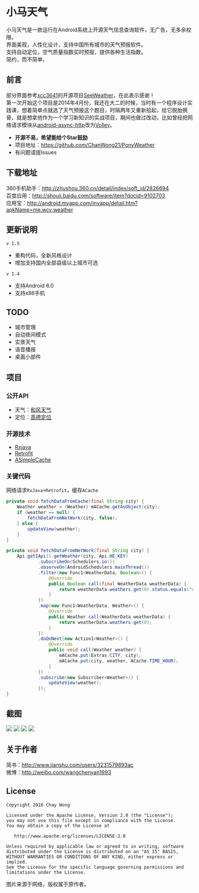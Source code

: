 # 小马天气
小马天气是一款运行在Android系统上开源天气信息查询软件，无广告，无多余权限。<br>
界面美观，人性化设计，支持中国所有城市的天气预报软件。<br>
支持自动定位，空气质量指数实时预报，提供各种生活指数。<br>
简约，而不简单。

## 前言
部分界面参考[xcc3641](https://github.com/xcc3641)的开源项目[SeeWeather](https://github.com/xcc3641/SeeWeather)，在此表示感谢！<br>
第一次开始这个项目是2014年4月份，我还在大二的时候，当时有一个程序设计实践课，想着简单点就选了天气预报这个题目，时隔两年又重新拾起，给它脱胎换骨，就是想拿他作为一个学习新知识的实战项目，期间也做过改动，比如曾经把网络请求模块从[android-async-http](https://github.com/loopj/android-async-http)改为[Volley](https://android.googlesource.com/platform/frameworks/volley)。

* **开源不易，希望能给个Star鼓励** 
* 项目地址：https://github.com/ChanWong21/PonyWeather
* 有问题请提Issues

## 下载地址
360手机助手：http://zhushou.360.cn/detail/index/soft_id/2826694<br>
百度应用：http://shouji.baidu.com/software/item?docid=9102703<br>
应用宝：http://android.myapp.com/myapp/detail.htm?apkName=me.wcy.weather

## 更新说明
`v 1.5`
* 重构代码，全新风格设计
* 增加支持国内全部县级以上城市可选

`v 1.4`
* 支持Android 6.0
* 支持x86手机

## TODO
* 城市管理
* 自动夜间模式
* 实景天气
* 语音播报
* 桌面小部件

## 项目
### 公开API
* 天气：[和风天气](http://www.heweather.com/)
* 定位：[高德定位](http://lbs.amap.com/api/android-location-sdk/)

### 开源技术
* [Rxjava](https://github.com/ReactiveX/RxJava)
* [Retrofit](https://github.com/square/retrofit)
* [ASimpleCache](https://github.com/yangfuhai/ASimpleCache)

### 关键代码
网络请求`RxJava+Retrofit`，缓存`ACache`
```java
private void fetchDataFromCache(final String city) {
    Weather weather = (Weather) mACache.getAsObject(city);
    if (weather == null) {
        fetchDataFromNetWork(city, false);
    } else {
        updateView(weather);
    }
}

private void fetchDataFromNetWork(final String city) {
    Api.getIApi().getWeather(city, Api.HE_KEY)
            .subscribeOn(Schedulers.io())
            .observeOn(AndroidSchedulers.mainThread())
            .filter(new Func1<WeatherData, Boolean>() {
                @Override
                public Boolean call(final WeatherData weatherData) {
                    return weatherData.weathers.get(0).status.equals("ok");
                }
            })
            .map(new Func1<WeatherData, Weather>() {
                @Override
                public Weather call(WeatherData weatherData) {
                    return weatherData.weathers.get(0);
                }
            })
            .doOnNext(new Action1<Weather>() {
                @Override
                public void call(Weather weather) {
                    mACache.put(Extras.CITY, city);
                    mACache.put(city, weather, ACache.TIME_HOUR);
                }
            })
            .subscribe(new Subscriber<Weather>() {
                updateView(weather);
            });
}
```

## 截图
![](https://raw.githubusercontent.com/ChanWong21/PonyWeather/master/art/screenshot_01.jpg)
![](https://raw.githubusercontent.com/ChanWong21/PonyWeather/master/art/screenshot_02.jpg)
![](https://raw.githubusercontent.com/ChanWong21/PonyWeather/master/art/screenshot_03.jpg)
![](https://raw.githubusercontent.com/ChanWong21/PonyWeather/master/art/screenshot_04.jpg)

## 关于作者
简书：http://www.jianshu.com/users/3231579893ac<br>
微博：http://weibo.com/wangchenyan1993

## License

    Copyright 2016 Chay Wong

    Licensed under the Apache License, Version 2.0 (the "License");
    you may not use this file except in compliance with the License.
    You may obtain a copy of the License at

       http://www.apache.org/licenses/LICENSE-2.0

    Unless required by applicable law or agreed to in writing, software
    distributed under the License is distributed on an "AS IS" BASIS,
    WITHOUT WARRANTIES OR CONDITIONS OF ANY KIND, either express or implied.
    See the License for the specific language governing permissions and
    limitations under the License.

图片来源于网络，版权属于原作者。
